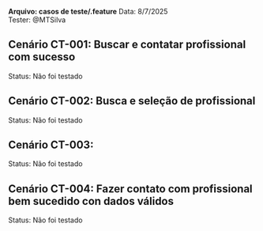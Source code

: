 **Arquivo: casos de teste/.feature**
Data: 8/7/2025  
Tester: @MTSilva

## Cenário CT-001: Buscar e contatar profissional com sucesso
Status: Não foi testado

## Cenário CT-002:  Busca e seleção de profissional
Status: Não foi testado

## Cenário CT-003:  
Status: Não foi testado

## Cenário CT-004:  Fazer contato com profissional bem sucedido con dados válidos
Status: Não foi testado

